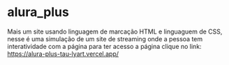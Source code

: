 # alura_plus
Mais um site usando linguagem de marcação HTML e linguaguem de CSS, nesse é uma simulação de um site de streaming onde a pessoa tem interatividade com a página para ter acesso a página clique no link: https://alura-plus-tau-lyart.vercel.app/
